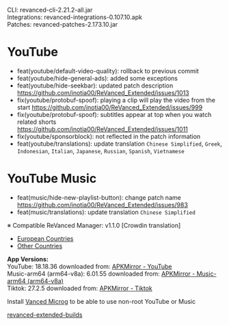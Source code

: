 CLI: revanced-cli-2.21.2-all.jar  
Integrations: revanced-integrations-0.107.10.apk  
Patches: revanced-patches-2.173.10.jar  

YouTube
==
- feat(youtube/default-video-quality): rollback to previous commit
- feat(youtube/hide-general-ads): added some exceptions
- feat(youtube/hide-seekbar): updated patch description https://github.com/inotia00/ReVanced_Extended/issues/1013
- fix(youtube/protobuf-spoof): playing a clip will play the video from the start https://github.com/inotia00/ReVanced_Extended/issues/999
- fix(youtube/protobuf-spoof): subtitles appear at top when you watch related shorts https://github.com/inotia00/ReVanced_Extended/issues/1011
- fix(youtube/sponsorblock): not reflected in the patch information
- feat(youtube/translations): update translation
`Chinese Simplified`, `Greek`, `Indonesian`, `Italian`, `Japanese`, `Russian`, `Spanish`, `Vietnamese`


YouTube Music
==
- feat(music/hide-new-playlist-button): change patch name https://github.com/inotia00/ReVanced_Extended/issues/983
- feat(music/translations): update translation
`Chinese Simplified`


※ Compatible ReVanced Manager: v1.1.0
[Crowdin translation]
- [European Countries](https://crowdin.com/project/revancedextendedeu)
- [Other Countries](https://crowdin.com/project/revancedextended)
  
**App Versions:**  
YouTube: 18.18.36
downloaded from: [APKMirror - YouTube](https://www.apkmirror.com/apk/google-inc/youtube/youtube-18-18-36-release/youtube-18-18-36-android-apk-download/)  
Music-arm64 (arm64-v8a): 6.01.55
downloaded from: [APKMirror - Music-arm64 (arm64-v8a)](https://www.apkmirror.com/apk/google-inc/youtube-music/youtube-music-6-01-55-release/youtube-music-6-01-55-android-apk-download/)  
Tiktok: 27.2.5
downloaded from: [APKMirror - Tiktok](https://www.apkmirror.com/apk/tiktok-pte-ltd/tik-tok-including-musical-ly/tik-tok-including-musical-ly-27-2-5-release/tiktok-27-2-5-android-apk-download/)  

Install [Vanced Microg](https://github.com/inotia00/VancedMicroG/releases) to be able to use non-root YouTube or Music  

[revanced-extended-builds](https://github.com/E85Addict/revanced-extended-builds)  
